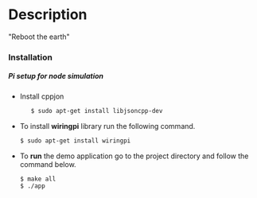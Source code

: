 # Description

"Reboot the earth" 


### Installation
##### Pi setup for node simulation
 - Install cppjon 
     ```sh
        $ sudo apt-get install libjsoncpp-dev
    ```
 - To install **wiringpi** library run the following command.
   ```sh
   $ sudo apt-get install wiringpi
   ```
  - To **run** the demo application go to the project directory and follow the command below.
    ```sh
    $ make all
    $ ./app
    ```

